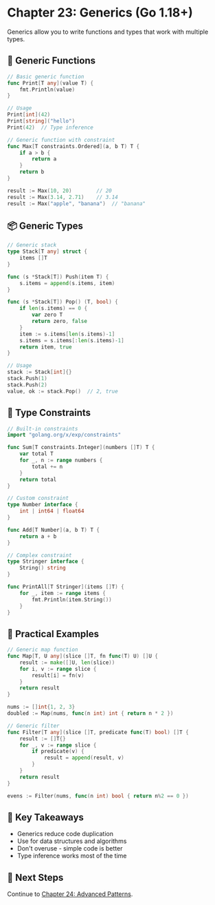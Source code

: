 # Chapter 23: Generics (Go 1.18+)

Generics allow you to write functions and types that work with multiple types.

## 🎯 Generic Functions

```go
// Basic generic function
func Print[T any](value T) {
    fmt.Println(value)
}

// Usage
Print[int](42)
Print[string]("hello")
Print(42)  // Type inference

// Generic function with constraint
func Max[T constraints.Ordered](a, b T) T {
    if a > b {
        return a
    }
    return b
}

result := Max(10, 20)        // 20
result := Max(3.14, 2.71)    // 3.14
result := Max("apple", "banana")  // "banana"
```

## 📦 Generic Types

```go
// Generic stack
type Stack[T any] struct {
    items []T
}

func (s *Stack[T]) Push(item T) {
    s.items = append(s.items, item)
}

func (s *Stack[T]) Pop() (T, bool) {
    if len(s.items) == 0 {
        var zero T
        return zero, false
    }
    item := s.items[len(s.items)-1]
    s.items = s.items[:len(s.items)-1]
    return item, true
}

// Usage
stack := Stack[int]{}
stack.Push(1)
stack.Push(2)
value, ok := stack.Pop()  // 2, true
```

## 🔧 Type Constraints

```go
// Built-in constraints
import "golang.org/x/exp/constraints"

func Sum[T constraints.Integer](numbers []T) T {
    var total T
    for _, n := range numbers {
        total += n
    }
    return total
}

// Custom constraint
type Number interface {
    int | int64 | float64
}

func Add[T Number](a, b T) T {
    return a + b
}

// Complex constraint
type Stringer interface {
    String() string
}

func PrintAll[T Stringer](items []T) {
    for _, item := range items {
        fmt.Println(item.String())
    }
}
```

## 💼 Practical Examples

```go
// Generic map function
func Map[T, U any](slice []T, fn func(T) U) []U {
    result := make([]U, len(slice))
    for i, v := range slice {
        result[i] = fn(v)
    }
    return result
}

nums := []int{1, 2, 3}
doubled := Map(nums, func(n int) int { return n * 2 })

// Generic filter
func Filter[T any](slice []T, predicate func(T) bool) []T {
    result := []T{}
    for _, v := range slice {
        if predicate(v) {
            result = append(result, v)
        }
    }
    return result
}

evens := Filter(nums, func(n int) bool { return n%2 == 0 })
```

## 🔑 Key Takeaways

- Generics reduce code duplication
- Use for data structures and algorithms
- Don't overuse - simple code is better
- Type inference works most of the time

## 📖 Next Steps

Continue to [Chapter 24: Advanced Patterns](24-advanced-patterns.md).

